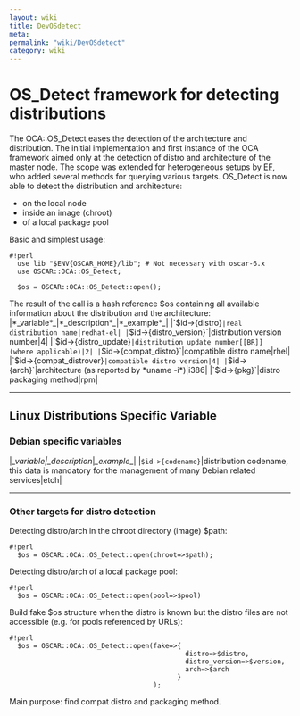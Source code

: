 ```yaml
---
layout: wiki
title: DevOSdetect
meta: 
permalink: "wiki/DevOSdetect"
category: wiki
---
```

<!-- Name: DevOSdetect -->
<!-- Version: 7 -->
<!-- Author: valleegr -->

# OS_Detect framework for detecting distributions

The OCA::OS_Detect eases the detection of the architecture and distribution. The initial implementation and first instance of the OCA framework aimed only at the detection of distro and architecture of the master node. The scope was extended for heterogeneous setups by [EF](wiki/ErichFocht), who added several methods for querying various targets. OS_Detect is now able to detect the distribution and architecture:
 * on the local node
 * inside an image (chroot)
 * of a local package pool

Basic and simplest usage:

    #!perl
      use lib "$ENV{OSCAR_HOME}/lib"; # Not necessary with oscar-6.x
      use OSCAR::OCA::OS_Detect;
    
      $os = OSCAR::OCA::OS_Detect::open();


The result of the call is a hash reference $os containing all available information about the distribution and the architecture:
|*_variable*_|*_description*_|*_example*_|
|`$id->{distro}`|real distribution name|redhat-el|
|`$id->{distro_version}`|distribution version number|4|
|`$id->{distro_update}`|distribution update number[[BR]] (where applicable)|2|
|`$id->{compat_distro}`|compatible distro name|rhel|
|`$id->{compat_distrover}`|compatible distro version|4|
|`$id->{arch}`|architecture (as reported by *uname -i*)|i386|
|`$id->{pkg}`|distro packaging method|rpm|

----

## Linux Distributions Specific Variable

### Debian specific variables

|*_variable*_|*_description*_|*_example*_|
|`$id->{codename}`|distribution codename, this data is mandatory for the management of many Debian related services|etch|

----


### Other targets for distro detection

Detecting distro/arch in the chroot directory (image) $path:

    #!perl
      $os = OSCAR::OCA::OS_Detect::open(chroot=>$path);

Detecting distro/arch of a local package pool:

    #!perl
      $os = OSCAR::OCA::OS_Detect::open(pool=>$pool)


Build fake $os structure when the distro is known but the distro files are not accessible (e.g. for pools referenced by URLs):

    #!perl
      $os = OSCAR::OCA::OS_Detect::open(fake=>{
                                                distro=>$distro,
                                                distro_version=>$version,
                                                arch=>$arch
                                              }
                                        );
Main purpose: find compat distro and packaging method.

